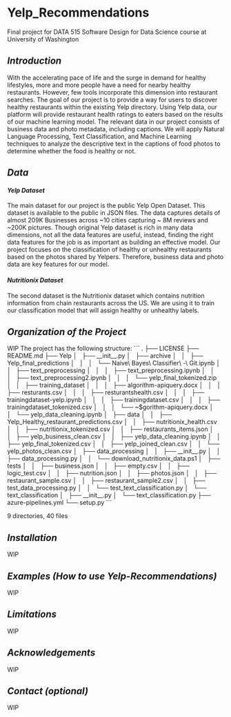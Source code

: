 # Yelp_Recommendations
Final project for DATA 515 Software Design for Data Science course at University of Washington

<h2><i> Introduction </i></h2>
With the accelerating pace of life and the surge in demand for healthy lifestyles, more and more people have a need for nearby healthy restaurants. However, few tools incorporate this dimension into restaurant searches. The goal of our project is to provide a way for users to discover healthy restaurants within the existing Yelp directory. Using Yelp data, our platform will provide restaurant health ratings to eaters based on the results of our machine learning model. The relevant  data in our project consists of business data and photo metadata, including captions. We will apply Natural Language Processing, Text Classification, and Machine Learning techniques  to analyze the descriptive text in the captions of food photos to determine whether the food is healthy or not. 

<h2><i>Data</i></h2>

<i> <h4> Yelp Dataset </h4></i> The main dataset for our project is the public Yelp Open Dataset. This dataset is available to the public in JSON files. The data captures details of almost 209K Businesses across ~10 cities capturing ~ 8M reviews and ~200K pictures. Though original Yelp dataset is rich in many data dimensions, not all the data features are useful, instead, finding the right data features for the job is as important as building an effective model. Our project focuses on the classification of healthy or unhealthy restaurants based on the photos shared by Yelpers. Therefore, business data and photo data are key features for our model. 

<i> <h4> Nutritionix Dataset </h4></i> The second dataset is the Nutritionix dataset which contains nutrition information from chain restaurants across the US.  We are using it to train our classification model that will assign healthy or unhealthy labels.


<h2><i>Organization of the Project</i></h2> WIP
The project has the following structure:
```
.
├── LICENSE
├── README.md
├── Yelp
│   ├── __init__.py
│   ├── archive
│   │   ├── Yelp_final_predictions
│   │   │   └── Naive\ Bayes\ Classifier\ -\ Git.ipynb
│   │   ├── text_preprocessing
│   │   │   ├── text_preprocessing.ipynb
│   │   │   ├── text_preprocessing2.ipynb
│   │   │   └── yelp_final_tokenized.zip
│   │   ├── training_dataset
│   │   │   ├── algorithm-apiquery.docx
│   │   │   ├── resturants.csv
│   │   │   ├── resturantshealth.csv
│   │   │   ├── trainingdataset-yelp.ipynb
│   │   │   ├── trainingdataset.csv
│   │   │   ├── trainingdataset_tokenized.csv
│   │   │   └── ~$gorithm-apiquery.docx
│   │   └── yelp_data_cleaning.ipynb
│   ├── data
│   │   ├── Yelp_Healthy_restaurant_predictions.csv
│   │   ├── nutritionix_health.csv
│   │   ├── nutritionix_tokenized.csv
│   │   ├── restaurants_items.json
│   │   ├── yelp_business_clean.csv
│   │   ├── yelp_data_cleaning.ipynb
│   │   ├── yelp_final_tokenized.csv
│   │   ├── yelp_joined_clean.csv
│   │   └── yelp_photos_clean.csv
│   ├── data_processing
│   │   ├── __init__.py
│   │   ├── data_processing.py
│   │   └── download_nutritionix_data.ps1
│   ├── tests
│   │   ├── business.json
│   │   ├── empty.csv
│   │   ├── logic_test.csv
│   │   ├── nutrition.json
│   │   ├── photos.json
│   │   ├── restaurant_sample.csv
│   │   ├── restaurant_sample2.csv
│   │   ├── test_data_processing.py
│   │   └── test_text_classification.py
│   └── text_classification
│       ├── __init__.py
│       └── text_classification.py
├── azure-pipelines.yml
└── setup.py
```


9 directories, 40 files
<h2><i>Installation</i></h2> WIP

<h2><i>Examples (How to use Yelp-Recommendations)</i></h2> WIP

<h2><i>Limitations</i></h2> WIP

<h2><i>Acknowledgements</i></h2> WIP

<h2><i>Contact (optional)</i></h2> WIP
